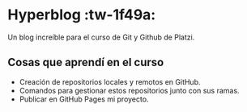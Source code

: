 # Hyperblog :tw-1f49a:
Un blog increíble para el curso de Git y Github de Platzi.
## Cosas que aprendí en el curso
- Creación de repositorios locales y remotos en GitHub.
- Comandos para gestionar estos repositorios junto con sus ramas.
- Publicar en GitHub Pages mi proyecto.